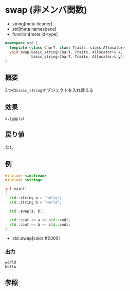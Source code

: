 # swap (非メンバ関数)
* string[meta header]
* std[meta namespace]
* function[meta id-type]

```cpp
namespace std {
  template <class CharT, class Traits, class Allocator>
  void swap(basic_string<CharT, Traits, Allocator>& x,
            basic_string<CharT, Traits, Allocator>& y);
}
```

## 概要
2つの`basic_string`オブジェクトを入れ替える


## 効果
`x.`[`swap`](swap.md)`(y)`


## 戻り値
なし


## 例
```cpp
#include <iostream>
#include <string>

int main()
{
  std::string a = "hello";
  std::string b = "world";

  std::swap(a, b);

  std::cout << a << std::endl;
  std::cout << b << std::endl;
}
```
* std::swap[color ff0000]

### 出力
```
world
hello
```

## 参照


